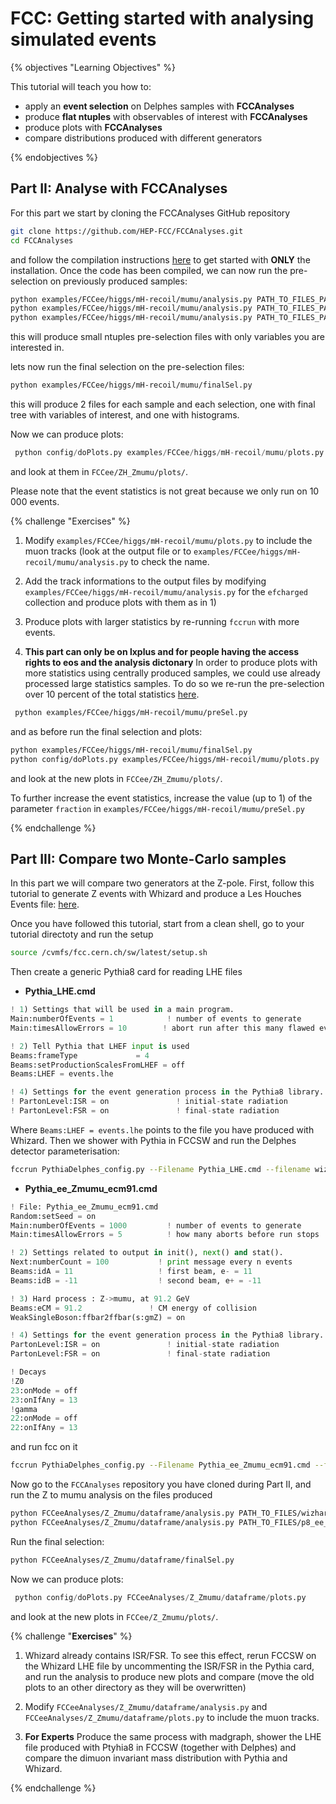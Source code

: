 # FCC: Getting started with analysing simulated events


{% objectives "Learning Objectives" %}

This tutorial will teach you how to:

-   apply an **event selection** on Delphes samples with **FCCAnalyses**
-   produce **flat ntuples** with observables of interest with **FCCAnalyses**
-   produce plots with **FCCAnalyses**
-   compare distributions produced with different generators

{% endobjectives %}



## Part II: Analyse with FCCAnalyses

For this part we start by cloning the FCCAnalyses GitHub repository

```bash
git clone https://github.com/HEP-FCC/FCCAnalyses.git
cd FCCAnalyses
```

and follow the compilation instructions [here](https://github.com/HEP-FCC/FCCAnalyses/#getting-started) to get started with **ONLY** the installation.
Once the code has been compiled, we can now run the pre-selection on previously produced samples:

```bash
python examples/FCCee/higgs/mH-recoil/mumu/analysis.py PATH_TO_FILES_PART_I/p8_ee_ZH_ecm240.root
python examples/FCCee/higgs/mH-recoil/mumu/analysis.py PATH_TO_FILES_PART_I/p8_ee_ZZ_ecm240.root
python examples/FCCee/higgs/mH-recoil/mumu/analysis.py PATH_TO_FILES_PART_I/p8_ee_WW_ecm240.root
```

this will produce small ntuples pre-selection files with only variables you are interested in.

lets now run the final selection on the pre-selection files:

```bash
python examples/FCCee/higgs/mH-recoil/mumu/finalSel.py
```
 this will produce 2 files for each sample and each selection, one with final tree with variables of interest, and one with histograms.
 
 Now we can produce plots:
 
```python
 python config/doPlots.py examples/FCCee/higgs/mH-recoil/mumu/plots.py
```

and look at them in `FCCee/ZH_Zmumu/plots/`. 

Please note that the event statistics is not great because we only run on 10 000 events.


{% challenge "Exercises" %}

1) Modify `examples/FCCee/higgs/mH-recoil/mumu/plots.py` to include the muon tracks (look at the output file or to `examples/FCCee/higgs/mH-recoil/mumu/analysis.py` to check the name.

2) Add the track informations to the output files by modifying `examples/FCCee/higgs/mH-recoil/mumu/analysis.py` for the `efcharged` collection and produce plots with them as in 1)

3) Produce plots with larger statistics by re-running `fccrun` with more events.

4) **This part can only be on lxplus and for people having the access rights to eos and the analysis dictonary** 
In order to produce plots with more statistics using centrally produced samples, we could use already processed large statistics samples.
To do so we re-run the pre-selection over 10 percent of the total statistics [here](http://fcc-physics-events.web.cern.ch/fcc-physics-events/Delphesevents_spring2021_IDEA.php). 

```bash
 python examples/FCCee/higgs/mH-recoil/mumu/preSel.py
```

and as before run the final selection and plots:

```bash
python examples/FCCee/higgs/mH-recoil/mumu/finalSel.py
python config/doPlots.py examples/FCCee/higgs/mH-recoil/mumu/plots.py
```
and look at the new plots in `FCCee/ZH_Zmumu/plots/`. 

To further increase the event statistics, increase the value (up to 1) of the parameter `fraction` in `examples/FCCee/higgs/mH-recoil/mumu/preSel.py`


{% endchallenge %}

## Part III: Compare two Monte-Carlo samples

In this part we will compare two generators at the Z-pole.
First, follow this tutorial to generate Z events with Whizard and produce a Les Houches Events file: [here](https://hep-fcc.github.io/fcc-tutorials/fast-sim-and-analysis/FccFastSimGeneration.html#whizard).

Once you have followed this tutorial, start from a clean shell, go to your tutorial directoty and run the setup

```bash
source /cvmfs/fcc.cern.ch/sw/latest/setup.sh
```

Then create a generic Pythia8 card for reading LHE files
- **Pythia_LHE.cmd** 

```python
! 1) Settings that will be used in a main program.
Main:numberOfEvents = 1            ! number of events to generate
Main:timesAllowErrors = 10        ! abort run after this many flawed events

! 2) Tell Pythia that LHEF input is used
Beams:frameType             = 4
Beams:setProductionScalesFromLHEF = off
Beams:LHEF = events.lhe

! 4) Settings for the event generation process in the Pythia8 library.
! PartonLevel:ISR = on               ! initial-state radiation
! PartonLevel:FSR = on               ! final-state radiation
```

Where `Beams:LHEF = events.lhe` points to the file you have produced with Whizard.
Then we shower with Pythia in FCCSW and run the Delphes detector parameterisation:

```bash
fccrun PythiaDelphes_config.py --Filename Pythia_LHE.cmd --filename wizhardp8_ee_Z_Zmumu_ecm91.root -n 10000
```

- **Pythia_ee_Zmumu_ecm91.cmd** 

```python
! File: Pythia_ee_Zmumu_ecm91.cmd
Random:setSeed = on
Main:numberOfEvents = 1000         ! number of events to generate
Main:timesAllowErrors = 5          ! how many aborts before run stops

! 2) Settings related to output in init(), next() and stat().
Next:numberCount = 100           ! print message every n events
Beams:idA = 11                   ! first beam, e- = 11
Beams:idB = -11                  ! second beam, e+ = -11

! 3) Hard process : Z->mumu, at 91.2 GeV
Beams:eCM = 91.2               ! CM energy of collision
WeakSingleBoson:ffbar2ffbar(s:gmZ) = on

! 4) Settings for the event generation process in the Pythia8 library.
PartonLevel:ISR = on               ! initial-state radiation
PartonLevel:FSR = on               ! final-state radiation

! Decays
!Z0
23:onMode = off
23:onIfAny = 13
!gamma
22:onMode = off
22:onIfAny = 13
```

and run fcc on it

```bash
fccrun PythiaDelphes_config.py --Filename Pythia_ee_Zmumu_ecm91.cmd --filename p8_ee_Z_Zmumu_ecm91.root -n 10000
```

Now go to the `FCCAnalyses` repository you have cloned during Part II, and run the Z to mumu analysis on the files produced

```bash
python FCCeeAnalyses/Z_Zmumu/dataframe/analysis.py PATH_TO_FILES/wizhardp8_ee_Z_Zmumu_ecm91.root
python FCCeeAnalyses/Z_Zmumu/dataframe/analysis.py PATH_TO_FILES/p8_ee_Z_Zmumu_ecm91.root
```

Run the final selection:

```bash
python FCCeeAnalyses/Z_Zmumu/dataframe/finalSel.py
```

Now we can produce plots:
 
```python
 python config/doPlots.py FCCeeAnalyses/Z_Zmumu/dataframe/plots.py
```

and look at the new plots in `FCCee/Z_Zmumu/plots/`. 


{% challenge  "**Exercises**"  %} 

1) Whizard already contains ISR/FSR. To see this effect, rerun FCCSW on the Whizard LHE file by uncommenting the ISR/FSR in the Pythia card, and run the analysis to produce new plots and compare (move the old plots to an other directory as they will be overwritten) 

2) Modify ```FCCeeAnalyses/Z_Zmumu/dataframe/analysis.py``` and ```FCCeeAnalyses/Z_Zmumu/dataframe/plots.py``` to include the muon tracks.

3) **For Experts** Produce the same process with madgraph, shower the LHE file produced with Ptyhia8 in FCCSW (together with Delphes) and compare the dimuon invariant mass distribution with Pythia and Whizard.

{% endchallenge %}

